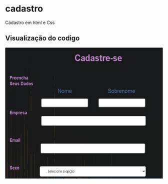 # cadastro
Cadastro em html e Css

## Visualização do codigo 

<img height="420" src="https://github.com/YaraMaria-ux/cadastro/blob/main/cadastro.jpg/?raw=true"/>
